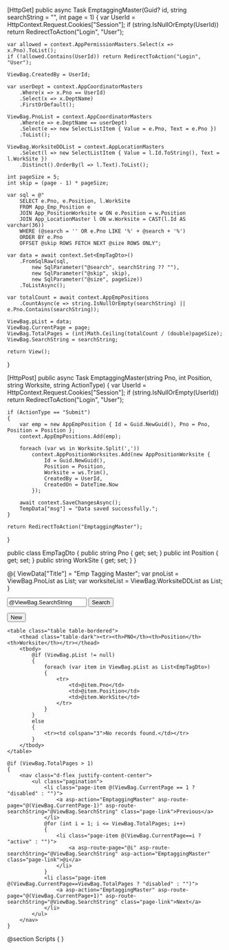 [HttpGet]
public async Task<IActionResult> EmptaggingMaster(Guid? id, string searchString = "", int page = 1)
{
    var UserId = HttpContext.Request.Cookies["Session"];
    if (string.IsNullOrEmpty(UserId)) return RedirectToAction("Login", "User");

    var allowed = context.AppPermissionMasters.Select(x => x.Pno).ToList();
    if (!allowed.Contains(UserId)) return RedirectToAction("Login", "User");

    ViewBag.CreatedBy = UserId;

    var userDept = context.AppCoordinatorMasters
        .Where(x => x.Pno == UserId)
        .Select(x => x.DeptName)
        .FirstOrDefault();

    ViewBag.PnoList = context.AppCoordinatorMasters
        .Where(e => e.DeptName == userDept)
        .Select(e => new SelectListItem { Value = e.Pno, Text = e.Pno })
        .ToList();

    ViewBag.WorksiteDDList = context.AppLocationMasters
        .Select(l => new SelectListItem { Value = l.Id.ToString(), Text = l.WorkSite })
        .Distinct().OrderBy(l => l.Text).ToList();

    int pageSize = 5;
    int skip = (page - 1) * pageSize;

    var sql = @"
        SELECT e.Pno, e.Position, l.WorkSite
        FROM App_Emp_Position e
        JOIN App_PositionWorksite w ON e.Position = w.Position
        JOIN App_LocationMaster l ON w.Worksite = CAST(l.Id AS varchar(36))
        WHERE (@search = '' OR e.Pno LIKE '%' + @search + '%')
        ORDER BY e.Pno
        OFFSET @skip ROWS FETCH NEXT @size ROWS ONLY";

    var data = await context.Set<EmpTagDto>()
        .FromSqlRaw(sql,
            new SqlParameter("@search", searchString ?? ""),
            new SqlParameter("@skip", skip),
            new SqlParameter("@size", pageSize))
        .ToListAsync();

    var totalCount = await context.AppEmpPositions
        .CountAsync(e => string.IsNullOrEmpty(searchString) || e.Pno.Contains(searchString));

    ViewBag.pList = data;
    ViewBag.CurrentPage = page;
    ViewBag.TotalPages = (int)Math.Ceiling(totalCount / (double)pageSize);
    ViewBag.SearchString = searchString;

    return View();
}

[HttpPost]
public async Task<IActionResult> EmptaggingMaster(string Pno, int Position, string Worksite, string ActionType)
{
    var UserId = HttpContext.Request.Cookies["Session"];
    if (string.IsNullOrEmpty(UserId)) return RedirectToAction("Login", "User");

    if (ActionType == "Submit")
    {
        var emp = new AppEmpPosition { Id = Guid.NewGuid(), Pno = Pno, Position = Position };
        context.AppEmpPositions.Add(emp);

        foreach (var ws in Worksite.Split(','))
            context.AppPositionWorksites.Add(new AppPositionWorksite {
                Id = Guid.NewGuid(),
                Position = Position,
                Worksite = ws.Trim(),
                CreatedBy = UserId,
                CreatedOn = DateTime.Now
            });

        await context.SaveChangesAsync();
        TempData["msg"] = "Data saved successfully.";
    }

    return RedirectToAction("EmptaggingMaster");
}


public class EmpTagDto
{
    public string Pno { get; set; }
    public int Position { get; set; }
    public string WorkSite { get; set; }
}


@{
    ViewData["Title"] = "Emp Tagging Master";
    var pnoList = ViewBag.PnoList as List<SelectListItem>;
    var worksiteList = ViewBag.WorksiteDDList as List<SelectListItem>;
}
<div class="card p-3">
    <div class="d-flex justify-content-between mb-3">
        <form method="get" class="d-flex" asp-action="EmptaggingMaster">
            <input type="text" name="SearchString" class="form-control" value="@ViewBag.SearchString" placeholder="Search by PNO..." />
            <button type="submit" class="btn btn-primary ms-2">Search</button>
        </form>
        <button id="showForm" class="btn btn-success">New</button>
    </div>

    <table class="table table-bordered">
        <thead class="table-dark"><tr><th>PNO</th><th>Position</th><th>Worksite</th></tr></thead>
        <tbody>
            @if (ViewBag.pList != null)
            {
                foreach (var item in ViewBag.pList as List<EmpTagDto>)
                {
                    <tr>
                        <td>@item.Pno</td>
                        <td>@item.Position</td>
                        <td>@item.WorkSite</td>
                    </tr>
                }
            }
            else
            {
                <tr><td colspan="3">No records found.</td></tr>
            }
        </tbody>
    </table>

    @if (ViewBag.TotalPages > 1)
    {
        <nav class="d-flex justify-content-center">
            <ul class="pagination">
                <li class="page-item @(ViewBag.CurrentPage == 1 ? "disabled" : "")">
                    <a asp-action="EmptaggingMaster" asp-route-page="@(ViewBag.CurrentPage-1)" asp-route-searchString="@ViewBag.SearchString" class="page-link">Previous</a>
                </li>
                @for (int i = 1; i <= ViewBag.TotalPages; i++)
                {
                    <li class="page-item @(ViewBag.CurrentPage==i ? "active" : "")">
                        <a asp-route-page="@i" asp-route-searchString="@ViewBag.SearchString" asp-action="EmptaggingMaster" class="page-link">@i</a>
                    </li>
                }
                <li class="page-item @(ViewBag.CurrentPage==ViewBag.TotalPages ? "disabled" : "")">
                    <a asp-action="EmptaggingMaster" asp-route-page="@(ViewBag.CurrentPage+1)" asp-route-searchString="@ViewBag.SearchString" class="page-link">Next</a>
                </li>
            </ul>
        </nav>
    }
</div>

<div id="form" style="display:none;" class="card mt-4">
    <form method="post" asp-action="EmptaggingMaster">
        @Html.AntiForgeryToken()
        <input type="hidden" name="CreatedBy" value="@ViewBag.CreatedBy" />
        <input type="hidden" id="worksiteHidden" name="Worksite" />
        <input type="hidden" id="actionType" name="ActionType" />

        <div class="card-body row">
            <div class="col-md-4">
                <label>PNO</label>
                <select name="Pno" class="form-control" required>
                    <option value="">--Select--</option>
                    @foreach(var i in pnoList)
                        <option value="@i.Value">@i.Text</option>
                </select>
            </div>
            <div class="col-md-2">
                <label>Position</label>
                <input type="number" name="Position" class="form-control" required />
            </div>
            <div class="col-md-6">
                <label>Worksites</label>
                <div class="border p-2" style="max-height:150px;overflow-y:auto;">
                    @foreach(var w in worksiteList)
                    {
                        <div class="form-check">
                            <input type="checkbox" class="form-check-input ws-chk" value="@w.Value" id="w_@w.Value" />
                            <label class="form-check-label" for="w_@w.Value">@w.Text</label>
                        </div>
                    }
                </div>
            </div>
        </div>
        <div class="card-footer">
            <button type="submit" class="btn btn-success" onclick="submitAction('Submit')">Submit</button>
        </div>
    </form>
</div>

@section Scripts {
    <script src="https://cdnjs.cloudflare.com/ajax/libs/jquery/3.7.1/jquery.min.js"></script>
    <script>
        function submitAction(act) {
            $('#actionType').val(act);
            var arr = [];
            $('.ws-chk:checked').each(function(){ arr.push($(this).val()); });
            $('#worksiteHidden').val(arr.join(','));
        }
        $(function(){ $('#showForm').click(()=>$('#form').slideDown()); });
    </script>
}
